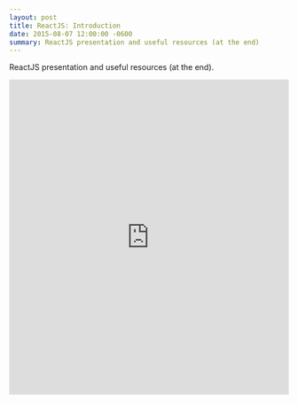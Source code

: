 ```yaml
---
layout: post
title: ReactJS: Introduction
date: 2015-08-07 12:00:00 -0600
summary: ReactJS presentation and useful resources (at the end)
---
```


ReactJS presentation and useful resources (at the end).

<iframe src="https://docs.google.com/presentation/d/1MNxPHJtJQZV_MgPRr4mgV3uVmlQu4Mpl-KrsHOhzw80/embed?start=false&loop=false&delayms=3000" frameborder="0" width="100%" height="569" allowfullscreen="true" mozallowfullscreen="true" webkitallowfullscreen="true"></iframe>
